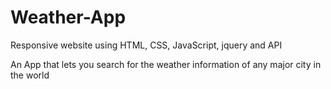 # Weather-App
Responsive website using HTML, CSS, JavaScript, jquery and API

An App that lets you search for the weather information of any major city in the world 
